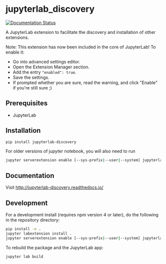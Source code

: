 # jupyterlab_discovery

[![Documentation Status](https://readthedocs.org/projects/jupyterlab-discovery/badge/?version=stable)](http://jupyterlab-discovery.readthedocs.io/en/stable/?badge=stable)

A JupyterLab extension to facilitate the discovery and installation of other extensions.


Note: This extension has now been included in the core of JupyterLab! To enable it:
- Go into advanced settings editor.
- Open the Extension Manager section.
- Add the entry `"enabled": true`.
- Save the settings.
- If prompted whether you are sure, read the warning, and click "Enable" if you're still sure ;)



## Prerequisites

* JupyterLab

## Installation

```bash
pip install jupyterlab-discovery
```

For older versions of jupyter notebook, you will also need to run

```bash
jupyter serverextension enable [--sys-prefix|--user|--system] jupyterlab_discovery
```

## Documentation

Visit http://jupyterlab-discovery.readthedocs.io/

## Development

For a development install (requires npm version 4 or later), do the following in the repository directory:

```bash
pip install -e .
jupyter labextension install .
jupyter serverextension enable [--sys-prefix|--user|--system] jupyterlab_discovery
```

To rebuild the package and the JupyterLab app:

```bash
jupyter lab build
```
